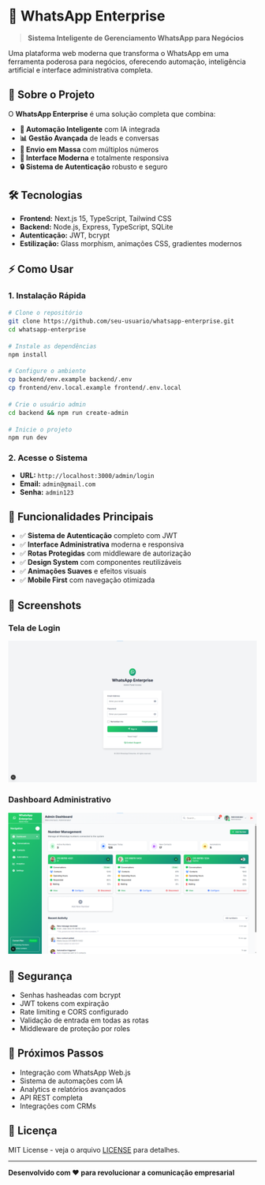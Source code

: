 # 📱 WhatsApp Enterprise

> **Sistema Inteligente de Gerenciamento WhatsApp para Negócios**

Uma plataforma web moderna que transforma o WhatsApp em uma ferramenta poderosa para negócios, oferecendo automação, inteligência artificial e interface administrativa completa.

## 🚀 Sobre o Projeto

O **WhatsApp Enterprise** é uma solução completa que combina:
- **🔄 Automação Inteligente** com IA integrada
- **📊 Gestão Avançada** de leads e conversas
- **📨 Envio em Massa** com múltiplos números
- **🎨 Interface Moderna** e totalmente responsiva
- **🔒 Sistema de Autenticação** robusto e seguro

## 🛠️ Tecnologias

- **Frontend:** Next.js 15, TypeScript, Tailwind CSS
- **Backend:** Node.js, Express, TypeScript, SQLite
- **Autenticação:** JWT, bcrypt
- **Estilização:** Glass morphism, animações CSS, gradientes modernos

## ⚡ Como Usar

### 1. Instalação Rápida
```bash
# Clone o repositório
git clone https://github.com/seu-usuario/whatsapp-enterprise.git
cd whatsapp-enterprise

# Instale as dependências
npm install

# Configure o ambiente
cp backend/env.example backend/.env
cp frontend/env.local.example frontend/.env.local

# Crie o usuário admin
cd backend && npm run create-admin

# Inicie o projeto
npm run dev
```

### 2. Acesse o Sistema
- **URL:** `http://localhost:3000/admin/login`
- **Email:** `admin@gmail.com`
- **Senha:** `admin123`

## 🎯 Funcionalidades Principais

- ✅ **Sistema de Autenticação** completo com JWT
- ✅ **Interface Administrativa** moderna e responsiva
- ✅ **Rotas Protegidas** com middleware de autorização
- ✅ **Design System** com componentes reutilizáveis
- ✅ **Animações Suaves** e efeitos visuais
- ✅ **Mobile First** com navegação otimizada

## 📱 Screenshots

### Tela de Login
![Tela de Login](docs/adminLoginHome.png)

### Dashboard Administrativo
![Dashboard](docs/adminHome.png)

## 🔐 Segurança

- Senhas hasheadas com bcrypt
- JWT tokens com expiração
- Rate limiting e CORS configurado
- Validação de entrada em todas as rotas
- Middleware de proteção por roles

## 🚀 Próximos Passos

- Integração com WhatsApp Web.js
- Sistema de automações com IA
- Analytics e relatórios avançados
- API REST completa
- Integrações com CRMs

## 📄 Licença

MIT License - veja o arquivo [LICENSE](LICENSE) para detalhes.

---

**Desenvolvido com ❤️ para revolucionar a comunicação empresarial** 